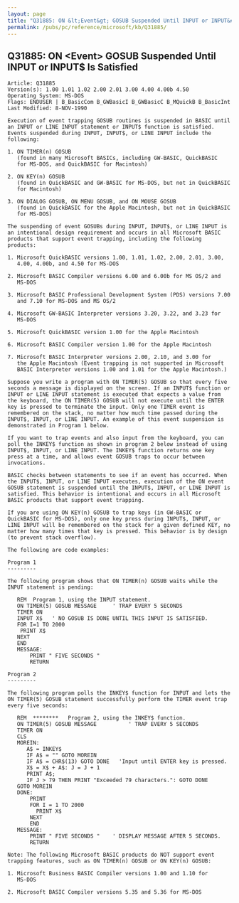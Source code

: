 ```yaml
---
layout: page
title: "Q31885: ON &lt;Event&gt; GOSUB Suspended Until INPUT or INPUT&#36; Is Satisfied"
permalink: /pubs/pc/reference/microsoft/kb/Q31885/
---
```


## Q31885: ON &lt;Event&gt; GOSUB Suspended Until INPUT or INPUT&#36; Is Satisfied

	Article: Q31885
	Version(s): 1.00 1.01 1.02 2.00 2.01 3.00 4.00 4.00b 4.50
	Operating System: MS-DOS
	Flags: ENDUSER | B_BasicCom B_GWBasicI B_GWBasicC B_MQuickB B_BasicInt
	Last Modified: 8-NOV-1990
	
	Execution of event trapping GOSUB routines is suspended in BASIC until
	an INPUT or LINE INPUT statement or INPUT$ function is satisfied.
	Events suspended during INPUT, INPUT$, or LINE INPUT include the
	following:
	
	1. ON TIMER(n) GOSUB
	   (found in many Microsoft BASICs, including GW-BASIC, QuickBASIC
	   for MS-DOS, and QuickBASIC for Macintosh)
	
	2. ON KEY(n) GOSUB
	   (found in QuickBASIC and GW-BASIC for MS-DOS, but not in QuickBASIC
	   for Macintosh)
	
	3. ON DIALOG GOSUB, ON MENU GOSUB, and ON MOUSE GOSUB
	   (found in QuickBASIC for the Apple Macintosh, but not in QuickBASIC
	   for MS-DOS)
	
	The suspending of event GOSUBs during INPUT, INPUT$, or LINE INPUT is
	an intentional design requirement and occurs in all Microsoft BASIC
	products that support event trapping, including the following
	products:
	
	1. Microsoft QuickBASIC versions 1.00, 1.01, 1.02, 2.00, 2.01, 3.00,
	   4.00, 4.00b, and 4.50 for MS-DOS
	
	2. Microsoft BASIC Compiler versions 6.00 and 6.00b for MS OS/2 and
	   MS-DOS
	
	3. Microsoft BASIC Professional Development System (PDS) versions 7.00
	   and 7.10 for MS-DOS and MS OS/2
	
	4. Microsoft GW-BASIC Interpreter versions 3.20, 3.22, and 3.23 for
	   MS-DOS
	
	5. Microsoft QuickBASIC version 1.00 for the Apple Macintosh
	
	6. Microsoft BASIC Compiler version 1.00 for the Apple Macintosh
	
	7. Microsoft BASIC Interpreter versions 2.00, 2.10, and 3.00 for
	   the Apple Macintosh (Event trapping is not supported in Microsoft
	   BASIC Interpreter versions 1.00 and 1.01 for the Apple Macintosh.)
	
	Suppose you write a program with ON TIMER(5) GOSUB so that every five
	seconds a message is displayed on the screen. If an INPUT$ function or
	INPUT or LINE INPUT statement is executed that expects a value from
	the keyboard, the ON TIMER(5) GOSUB will not execute until the ENTER
	key is pressed to terminate the input. Only one TIMER event is
	remembered on the stack, no matter how much time passed during the
	INPUT$, INPUT, or LINE INPUT. An example of this event suspension is
	demonstrated in Program 1 below.
	
	If you want to trap events and also input from the keyboard, you can
	poll the INKEY$ function as shown in program 2 below instead of using
	INPUT$, INPUT, or LINE INPUT. The INKEY$ function returns one key
	press at a time, and allows event GOSUB traps to occur between
	invocations.
	
	BASIC checks between statements to see if an event has occurred. When
	the INPUT$, INPUT, or LINE INPUT executes, execution of the ON event
	GOSUB statement is suspended until the INPUT$, INPUT, or LINE INPUT is
	satisfied. This behavior is intentional and occurs in all Microsoft
	BASIC products that support event trapping.
	
	If you are using ON KEY(n) GOSUB to trap keys (in GW-BASIC or
	QuickBASIC for MS-DOS), only one key press during INPUT$, INPUT, or
	LINE INPUT will be remembered on the stack for a given defined KEY, no
	matter how many times that key is pressed. This behavior is by design
	(to prevent stack overflow).
	
	The following are code examples:
	
	Program 1
	---------
	
	The following program shows that ON TIMER(n) GOSUB waits while the
	INPUT statement is pending:
	
	   REM  Program 1, using the INPUT statement.
	   ON TIMER(5) GOSUB MESSAGE     ' TRAP EVERY 5 SECONDS
	   TIMER ON
	   INPUT X$   ' NO GOSUB IS DONE UNTIL THIS INPUT IS SATISFIED.
	   FOR I=1 TO 2000
	    PRINT X$
	   NEXT
	   END
	   MESSAGE:
	       PRINT " FIVE SECONDS "
	       RETURN
	
	Program 2
	---------
	
	The following program polls the INKEY$ function for INPUT and lets the
	ON TIMER(5) GOSUB statement successfully perform the TIMER event trap
	every five seconds:
	
	   REM  ********   Program 2, using the INKEY$ function.
	   ON TIMER(5) GOSUB MESSAGE          ' TRAP EVERY 5 SECONDS
	   TIMER ON
	   CLS
	   MOREIN:
	      A$ = INKEY$
	      IF A$ = "" GOTO MOREIN
	      IF A$ = CHR$(13) GOTO DONE   'Input until ENTER key is pressed.
	      X$ = X$ + A$: J = J + 1
	      PRINT A$;
	      IF J > 79 THEN PRINT "Exceeded 79 characters.": GOTO DONE
	   GOTO MOREIN
	   DONE:
	       PRINT
	       FOR I = 1 TO 2000
	         PRINT X$
	       NEXT
	       END
	   MESSAGE:
	       PRINT " FIVE SECONDS "    ' DISPLAY MESSAGE AFTER 5 SECONDS.
	       RETURN
	
	Note: The following Microsoft BASIC products do NOT support event
	trapping features, such as ON TIMER(n) GOSUB or ON KEY(n) GOSUB:
	
	1. Microsoft Business BASIC Compiler versions 1.00 and 1.10 for
	   MS-DOS
	
	2. Microsoft BASIC Compiler versions 5.35 and 5.36 for MS-DOS
